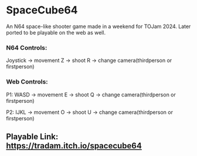 # SpaceCube64

An N64 space-like shooter game made in a weekend for TOJam 2024. Later ported to be playable on the web as well.

### N64 Controls:

Joystick -> movement
Z -> shoot
R -> change camera(thirdperson or firstperson)

### Web Controls:

P1:
WASD -> movement
E -> shoot
Q -> change camera(thirdperson or firstperson)

P2:
IJKL -> movement
O -> shoot
U -> change camera(thirdperson or firstperson)

## Playable Link: https://tradam.itch.io/spacecube64
